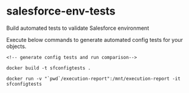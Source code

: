# salesforce-env-tests

Build automated tests to validate Salesforce environment

Execute below commands to generate automated config tests for your objects.

```
<!-- generate config tests and run comparison-->

docker build -t sfconfigtests .

docker run -v "`pwd`/execution-report":/mnt/execution-report -it sfconfigtests
```
